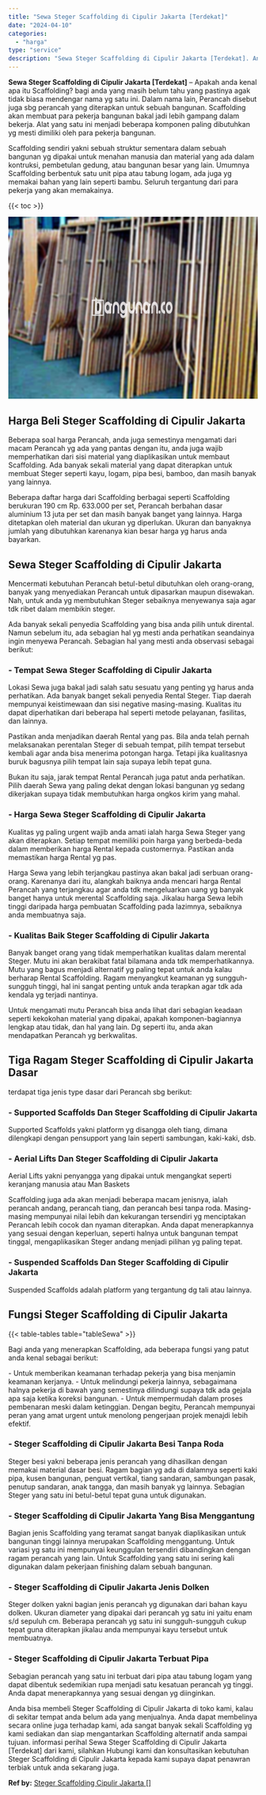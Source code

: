 ```yaml
---
title: "Sewa Steger Scaffolding di Cipulir Jakarta [Terdekat]"
date: "2024-04-10"
categories: 
  - "harga"
type: "service"
description: "Sewa Steger Scaffolding di Cipulir Jakarta [Terdekat]. Anda bisa membeli Steger Scaffolding di Cipulir Jakarta di toko kami, kalau di sekitar tempat anda bel..."
---
```


**Sewa Steger Scaffolding di Cipulir Jakarta \[Terdekat\]** – Apakah anda kenal apa itu Scaffolding? bagi anda yang masih belum tahu yang pastinya agak tidak biasa mendengar nama yg satu ini. Dalam nama lain, Perancah disebut juga sbg perancah yang diterapkan untuk sebuah bangunan. Scaffolding akan membuat para pekerja bangunan bakal jadi lebih gampang dalam bekerja. Alat yang satu ini menjadi beberapa komponen paling dibutuhkan yg mesti dimiliki oleh para pekerja bangunan.

Scaffolding sendiri yakni sebuah struktur sementara dalam sebuah bangunan yg dipakai untuk menahan manusia dan material yang ada dalam kontruksi, pembetulan gedung, atau bangunan besar yang lain. Umumnya Scaffolding berbentuk satu unit pipa atau tabung logam, ada juga yg memakai bahan yang lain seperti bambu. Seluruh tergantung dari para pekerja yang akan memakainya.

{{< toc >}}

![Sewa Steger Scaffolding di Cipulir Jakarta [Terdekat]](/images/sewa-scaffolding-steger-14.png)

## Harga Beli Steger Scaffolding di Cipulir Jakarta

Beberapa soal harga Perancah, anda juga semestinya mengamati dari macam Perancah yg ada yang pantas dengan itu, anda juga wajib memperhatikan dari sisi material yang diaplikasikan untuk membaut Scaffolding. Ada banyak sekali material yang dapat diterapkan untuk membuat Steger seperti kayu, logam, pipa besi, bamboo, dan masih banyak yang lainnya.

Beberapa daftar harga dari Scaffolding berbagai seperti Scaffolding berukuran 190 cm Rp. 633.000 per set, Perancah berbahan dasar aluminium 13 juta per set dan masih banyak banget yang lainnya. Harga ditetapkan oleh material dan ukuran yg diperlukan. Ukuran dan banyaknya jumlah yang dibutuhkan karenanya kian besar harga yg harus anda bayarkan.

## Sewa Steger Scaffolding di Cipulir Jakarta

Mencermati kebutuhan Perancah betul-betul dibutuhkan oleh orang-orang, banyak yang menyediakan Perancah untuk dipasarkan maupun disewakan. Nah, untuk anda yg membutuhkan Steger sebaiknya menyewanya saja agar tdk ribet dalam membikin steger.

Ada banyak sekali penyedia Scaffolding yang bisa anda pilih untuk dirental. Namun sebelum itu, ada sebagian hal yg mesti anda perhatikan seandainya ingin menyewa Perancah. Sebagian hal yang mesti anda observasi sebagai berikut:

### \- Tempat Sewa Steger Scaffolding di Cipulir Jakarta

Lokasi Sewa juga bakal jadi salah satu sesuatu yang penting yg harus anda perhatikan. Ada banyak banget sekali penyedia Rental Steger. Tiap daerah mempunyai keistimewaan dan sisi negative masing-masing. Kualitas itu dapat diperhatikan dari beberapa hal seperti metode pelayanan, fasilitas, dan lainnya.

Pastikan anda menjadikan daerah Rental yang pas. Bila anda telah pernah melaksanakan perentalan Steger di sebuah tempat, pilih tempat tersebut kembali agar anda bisa menerima potongan harga. Tetapi jika kualitasnya buruk bagusnya pilih tempat lain saja supaya lebih tepat guna.

Bukan itu saja, jarak tempat Rental Perancah juga patut anda perhatikan. Pilih daerah Sewa yang paling dekat dengan lokasi bangunan yg sedang dikerjakan supaya tidak membutuhkan harga ongkos kirim yang mahal.

### \- Harga Sewa Steger Scaffolding di Cipulir Jakarta

Kualitas yg paling urgent wajib anda amati ialah harga Sewa Steger yang akan diterapkan. Setiap tempat memiliki poin harga yang berbeda-beda dalam memberikan harga Rental kepada customernya. Pastikan anda memastikan harga Rental yg pas.

Harga Sewa yang lebih terjangkau pastinya akan bakal jadi serbuan orang-orang. Karenanya dari itu, alangkah baiknya anda mencari harga Rental Perancah yang terjangkau agar anda tdk mengeluarkan uang yg banyak banget hanya untuk merental Scaffolding saja. Jikalau harga Sewa lebih tinggi daripada harga pembuatan Scaffolding pada lazimnya, sebaiknya anda membuatnya saja.

### \- Kualitas Baik Steger Scaffolding di Cipulir Jakarta

Banyak banget orang yang tidak memperhatikan kualitas dalam merental Steger. Mutu ini akan berakibat fatal bilamana anda tdk memperhatikannya. Mutu yang bagus menjadi alternatif yg paling tepat untuk anda kalau berharap Rental Scaffolding. Ragam menyangkut keamanan yg sungguh-sungguh tinggi, hal ini sangat penting untuk anda terapkan agar tdk ada kendala yg terjadi nantinya.

Untuk mengamati mutu Perancah bisa anda lihat dari sebagian keadaan seperti kekokohan material yang dipakai, apakah komponen-bagiannya lengkap atau tidak, dan hal yang lain. Dg seperti itu, anda akan mendapatkan Perancah yg berkwalitas.

## Tiga Ragam Steger Scaffolding di Cipulir Jakarta Dasar

terdapat tiga jenis type dasar dari Perancah sbg berikut:

### \- Supported Scaffolds Dan Steger Scaffolding di Cipulir Jakarta

Supported Scaffolds yakni platform yg disangga oleh tiang, dimana dilengkapi dengan pensupport yang lain seperti sambungan, kaki-kaki, dsb.

### \- Aerial Lifts Dan Steger Scaffolding di Cipulir Jakarta

Aerial Lifts yakni penyangga yang dipakai untuk mengangkat seperti keranjang manusia atau Man Baskets

Scaffolding juga ada akan menjadi beberapa macam jenisnya, ialah perancah andang, perancah tiang, dan perancah besi tanpa roda. Masing-masing mempunyai nilai lebih dan kekurangan tersendiri yg menciptakan Perancah lebih cocok dan nyaman diterapkan. Anda dapat menerapkannya yang sesuai dengan keperluan, seperti halnya untuk bangunan tempat tinggal, mengaplikasikan Steger andang menjadi pilihan yg paling tepat.

### \- Suspended Scaffolds Dan Steger Scaffolding di Cipulir Jakarta

Suspended Scaffolds adalah platform yang tergantung dg tali atau lainnya.

## Fungsi Steger Scaffolding di Cipulir Jakarta

{{< table-tables table="tableSewa" >}}

Bagi anda yang menerapkan Scaffolding, ada beberapa fungsi yang patut anda kenal sebagai berikut:

\- Untuk memberikan keamanan terhadap pekerja yang bisa menjamin keamanan kerjanya. - Untuk melindungi pekerja lainnya, sebagaimana halnya pekerja di bawah yang semestinya dilindungi supaya tdk ada gejala apa saja ketika koreksi bangunan. - Untuk mempermudah dalam proses pembenaran meski dalam ketinggian. Dengan begitu, Perancah mempunyai peran yang amat urgent untuk menolong pengerjaan projek menajdi lebih efektif.

### \- Steger Scaffolding di Cipulir Jakarta Besi Tanpa Roda

Steger besi yakni beberapa jenis perancah yang dihasilkan dengan memakai material dasar besi. Ragam bagian yg ada di dalamnya seperti kaki pipa, kusen bangunan, penguat vertikal, tiang sandaran, sambungan pasak, penutup sandaran, anak tangga, dan masih banyak yg lainnya. Sebagian Steger yang satu ini betul-betul tepat guna untuk digunakan.

### \- Steger Scaffolding di Cipulir Jakarta Yang Bisa Menggantung

Bagian jenis Scaffolding yang teramat sangat banyak diaplikasikan untuk bangunan tinggi lainnya merupakan Scaffolding menggantung. Untuk variasi yg satu ini mempunyai keunggulan tersendiri dibandingkan dengan ragam perancah yang lain. Untuk Scaffolding yang satu ini sering kali digunakan dalam pekerjaan finishing dalam sebuah bangunan.

### \- Steger Scaffolding di Cipulir Jakarta Jenis Dolken

Steger dolken yakni bagian jenis perancah yg digunakan dari bahan kayu dolken. Ukuran diameter yang dipakai dari perancah yg satu ini yaitu enam s/d sepuluh cm. Beberapa perancah yg satu ini sungguh-sungguh cukup tepat guna diterapkan jikalau anda mempunyai kayu tersebut untuk membuatnya.

### \- Steger Scaffolding di Cipulir Jakarta Terbuat Pipa

Sebagian perancah yang satu ini terbuat dari pipa atau tabung logam yang dapat dibentuk sedemikian rupa menjadi satu kesatuan perancah yg tinggi. Anda dapat menerapkannya yang sesuai dengan yg diinginkan.

Anda bisa membeli Steger Scaffolding di Cipulir Jakarta di toko kami, kalau di sekitar tempat anda belum ada yang menjualnya. Anda dapat membelinya secara online juga terhadap kami, ada sangat banyak sekali Scaffolding yg kami sediakan dan siap mengantarkan Scaffolding alternatif anda sampai tujuan. informasi perihal Sewa Steger Scaffolding di Cipulir Jakarta \[Terdekat\] dari kami, silahkan Hubungi kami dan konsultasikan kebutuhan Steger Scaffolding di Cipulir Jakarta kepada kami supaya dapat penawran terbiak untuk anda sekarang juga.

**Ref by:** [Steger Scaffolding Cipulir Jakarta []](https://id.wikipedia.org/wiki/Steger)
